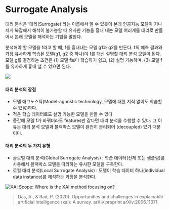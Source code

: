 # Surrogate Analysis

대리 분석은 ‘대리(Surrogate)’라는 이름에서 알 수 있듯이 본래 인공지능 모델이 지나치게 복잡해서 해석이 불가능할 때 유사한 기능을 흉내 내는 모델 여러개를 대리로 만들어서 본래 모델을 해석하는 기법을 말한다.&#x20;

분석해야 할 모델을 f라고 할 때, f를 흉내내는 모델 g1과 g2를 만든다. f의 예측 결과와 가장 유사하게 학습된 모델(g1, g2 중 하나)이 f를 대신 설명할 대리 분석 모델이 된다. 모델 g를 결정하는 조건은 (1) 모델 f보다 학습하기 쉽고, (2) 설명 가능하며, (3) 모델 f를 유사하게 흉내 낼 수 있으면 된다.

![](<../.gitbook/assets/스크린샷 2022-02-11 오전 1.42.36.png>)

#### 대리 분석의 장점

* 모델 애그노스틱(Model-agnostic technology, 모델에 대한 지식 없이도 학습할 수 있음)하다.&#x20;
* 적은 학습 데이터로도 설명 가능한 모델을 만들 수 있다.&#x20;
* 중간에 모델 f가 바뀌더라도 features만 같다면 대리 분석을 수행할 수 있다. 그 이유는 대리 분석 모델과 블랙박스 모델이 완전히 분리되어 (decoupled) 있기 때문이다.

#### 대리 분석의 두 가지 유형

* 글로벌 대리 분석(Global Surrogate Analysis) : 학습 데이터(전체 또는 샘플링)를 사용해서 블랙박스 모델을 따라하는 유사한 모델을 구축한다.&#x20;
* 로컬 대리 분석(Local Surrogate Analysis) : 모델이 학습 데이터 하나(individual data instance)를 해석하는 과정을 분석한다.

![XAI Scope: Where is the XAI method focusing on?](<../.gitbook/assets/스크린샷 2022-02-11 오전 1.42.45.png>)

> Das, A., & Rad, P. (2020). Opportunities and challenges in explainable artificial intelligence (xai): A survey. arXiv preprint arXiv:2006.11371.

